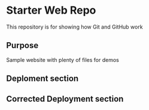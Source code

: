 # Starter Web Repo

This repository is for showing how Git and GitHub work

## Purpose

Sample website with plenty of files for demos

## Deploment section

## Corrected Deployment section
